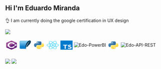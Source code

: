 ## Hi I'm Eduardo Miranda

:ok_hand: I am currently doing the google certification in UX design

<div align="lefth">
  <img height="180em" src="https://github-readme-stats.vercel.app/api/top-langs/?username=hxEdoMiranda&layout=compact&langs_count=7&theme=dracula"/>
</div>
  
  
<div style="display: inline_block"><br>
 <img align="center" alt="Edo-Csharp" height="30" width="40" src="https://raw.githubusercontent.com/devicons/devicon/master/icons/csharp/csharp-original.svg" />
<img align="center" alt="Edo-SQL" height="30" width="40" src="https://raw.githubusercontent.com/devicons/devicon/master/icons/sqlite/sqlite-original.svg" />
<img align="center" alt="Edo-Python" height="30" width="40" src="https://raw.githubusercontent.com/devicons/devicon/master/icons/python/python-original.svg" />
<img align="center" alt="Edo-React" height="30" width="40" src="https://raw.githubusercontent.com/devicons/devicon/master/icons/react/react-original.svg" />
<img align="center" alt="Edo-TypeScript" height="30" width="40" src="https://raw.githubusercontent.com/devicons/devicon/master/icons/typescript/typescript-original.svg" />
<img align="center" alt="Edo-PowerBI" height="30" width="40" src="https://raw.githubusercontent.com/devicons/devicon/master/icons/powerbi/powerbi-original.svg" />
<img align="center" alt="Edo-FastAPI" height="30" width="40" src="https://raw.githubusercontent.com/devicons/devicon/master/icons/python/python-original.svg" title="FastAPI (Python framework)" />
<img align="center" alt="Edo-API-REST" height="30" width="40" src="https://raw.githubusercontent.com/devicons/devicon/master/icons/rest/rest-original.svg" />


</div>
  
  ##
 
<div> 
  <a href="https://www.instagram.com/edomiranda_/?hl=en" target="_blank"><img src="https://img.shields.io/badge/-Instagram-%23E4405F?style=for-the-badge&logo=instagram&logoColor=white" target="_blank"></a>
  <a href="https://www.linkedin.com/in/eduardo-antonio-miranda-quezada/" target="_blank" rel="noopener noreferrer"><img src="https://img.shields.io/badge/-LinkedIn-%230077B5?style=for-the-badge&logo=linkedin&logoColor=white" target="_blank"></a> 
 
  <!--![Snake animation](https://github.com/name/name/blob/output/github-contribution-grid-snake.svg)-->
 
</div>
